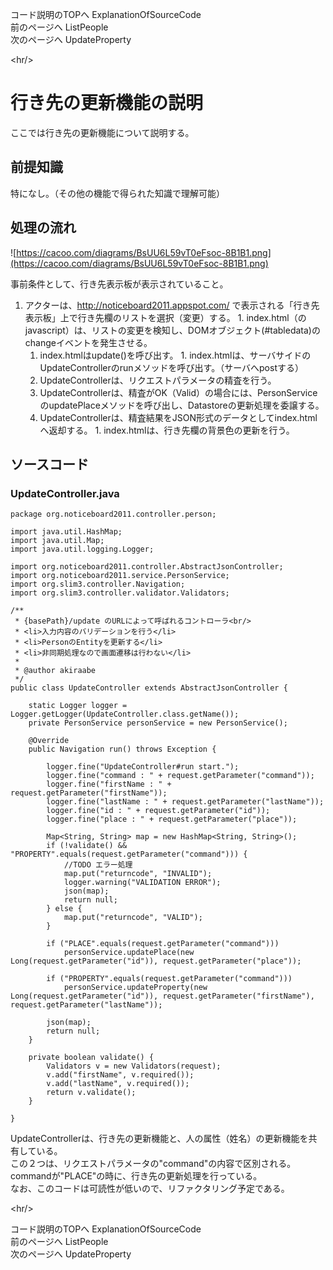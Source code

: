 コード説明のTOPへ ExplanationOfSourceCode
<br />
前のページへ ListPeople
<br />
次のページへ UpdateProperty


&lt;hr/&gt;


# 行き先の更新機能の説明 #

ここでは行き先の更新機能について説明する。<br />

## 前提知識 ##
特になし。（その他の機能で得られた知識で理解可能）

## 処理の流れ ##
![https://cacoo.com/diagrams/BsUU6L59vT0eFsoc-8B1B1.png](https://cacoo.com/diagrams/BsUU6L59vT0eFsoc-8B1B1.png)

事前条件として、行き先表示板が表示されていること。

  1. アクターは、http://noticeboard2011.appspot.com/ で表示される「行き先表示板」上で行き先欄のリストを選択（変更）する。
    1. index.html（のjavascript）は、リストの変更を検知し、DOMオブジェクト(#tabledata)のchangeイベントを発生させる。
      1. index.htmlはupdate()を呼び出す。
    1. index.htmlは、サーバサイドのUpdateControllerのrunメソッドを呼び出す。（サーバへpostする）
      1. UpdateControllerは、リクエストパラメータの精査を行う。
      1. UpdateControllerは、精査がOK（Valid）の場合には、PersonServiceのupdatePlaceメソッドを呼び出し、Datastoreの更新処理を委譲する。
      1. UpdateControllerは、精査結果をJSON形式のデータとしてindex.htmlへ返却する。
    1. index.htmlは、行き先欄の背景色の更新を行う。


## ソースコード ##
### UpdateController.java ###
```
package org.noticeboard2011.controller.person;

import java.util.HashMap;
import java.util.Map;
import java.util.logging.Logger;

import org.noticeboard2011.controller.AbstractJsonController;
import org.noticeboard2011.service.PersonService;
import org.slim3.controller.Navigation;
import org.slim3.controller.validator.Validators;

/**
 * {basePath}/update のURLによって呼ばれるコントローラ<br/>
 * <li>入力内容のバリデーションを行う</li>
 * <li>PersonのEntityを更新する</li>
 * <li>非同期処理なので画面遷移は行わない</li>
 * 
 * @author akiraabe
 */
public class UpdateController extends AbstractJsonController {
    
    static Logger logger = Logger.getLogger(UpdateController.class.getName());
    private PersonService personService = new PersonService();

    @Override
    public Navigation run() throws Exception {
        
        logger.fine("UpdateController#run start.");
        logger.fine("command : " + request.getParameter("command"));
        logger.fine("firstName : " + request.getParameter("firstName"));
        logger.fine("lastName : " + request.getParameter("lastName"));
        logger.fine("id : " + request.getParameter("id"));
        logger.fine("place : " + request.getParameter("place"));
        
        Map<String, String> map = new HashMap<String, String>();
        if (!validate() && "PROPERTY".equals(request.getParameter("command"))) {
            //TODO エラー処理
            map.put("returncode", "INVALID");
            logger.warning("VALIDATION ERROR");
            json(map);
            return null;
        } else {
            map.put("returncode", "VALID");
        }
        
        if ("PLACE".equals(request.getParameter("command")))
            personService.updatePlace(new Long(request.getParameter("id")), request.getParameter("place"));
        
        if ("PROPERTY".equals(request.getParameter("command")))
            personService.updateProperty(new Long(request.getParameter("id")), request.getParameter("firstName"), request.getParameter("lastName"));

        json(map);
        return null;
    }
    
    private boolean validate() {
        Validators v = new Validators(request);
        v.add("firstName", v.required());
        v.add("lastName", v.required());
        return v.validate();
    }

}

```
UpdateControllerは、行き先の更新機能と、人の属性（姓名）の更新機能を共有している。<br />
この２つは、リクエストパラメータの"command"の内容で区別される。
commandが"PLACE"の時に、行き先の更新処理を行っている。<br />
なお、このコードは可読性が低いので、リファクタリング予定である。


&lt;hr/&gt;


コード説明のTOPへ ExplanationOfSourceCode
<br />
前のページへ ListPeople
<br />
次のページへ UpdateProperty